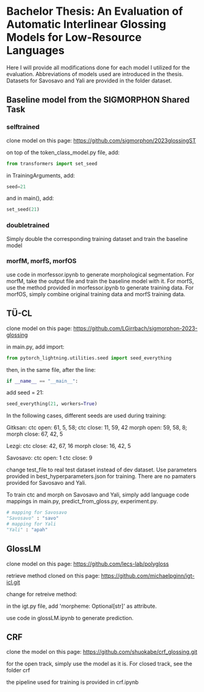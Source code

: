 # Bachelor Thesis: An Evaluation of Automatic Interlinear Glossing Models for Low-Resource Languages

Here I will provide all modifications done for each model I utilized for the evaluation. Abbreviations of models used are introduced in the thesis. Datasets for Savosavo and Yali are provided in the folder dataset.

## Baseline model from the SIGMORPHON Shared Task

### selftrained
clone model on this page: https://github.com/sigmorphon/2023glossingST

on top of the token_class_model.py file, add:

```python
from transformers import set_seed
```

in TrainingArguments, add:

```python
seed=21
```

and in main(), add:

```python
set_seed(21)
```

### doubletrained
Simply double the corresponding training dataset and train the baseline model

### morfM, morfS, morfOS
use code in morfessor.ipynb to generate morphological segmentation. For morfM, take the output file and train the baseline model with it. For morfS, use the method provided in morfessor.ipynb to generate training data. For morfOS, simply combine original training data and morfS training data.

## TÜ-CL
clone model on this page: https://github.com/LGirrbach/sigmorphon-2023-glossing

in main.py, add import:
```python
from pytorch_lightning.utilities.seed import seed_everything
```
then, in the same file, after the line:

```python
if __name__ == "__main__":
```
add seed = 21:
```python
seed_everything(21, workers=True)
```
In the following cases, different seeds are used during training:

Gitksan: ctc open: 61, 5, 58; ctc close: 11, 59, 42    morph open: 59, 58, 8; morph close: 67, 42, 5

Lezgi: ctc close: 42, 67, 16    morph close: 16, 42, 5

Savosavo: ctc open: 1    ctc close: 9

change test_file to real test dataset instead of dev dataset. Use parameters provided in best_hyperparameters.json for training. There are no pamaters provided for Savosavo and Yali.

To train ctc and morph on Savosavo and Yali, simply add language code mappings in main.py, predict_from_gloss.py, experiment.py. 
```python
# mapping for Savosavo
"Savosavo" : "savo"
# mapping for Yali
"Yali" : "apah"
```

## GlossLM
clone model on this page: https://github.com/lecs-lab/polygloss

retrieve method cloned on this page: https://github.com/michaelpginn/igt-icl.git

change for retreive method: 

in the igt.py file, add 'morpheme: Optional[str]' as attribute.

use code in glossLM.ipynb to generate prediction.

## CRF
clone the model on this page: https://github.com/shuokabe/crf_glossing.git

for the open track, simply use the model as it is. For closed track, see the folder crf

the pipeline used for training is provided in crf.ipynb

